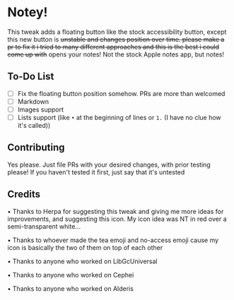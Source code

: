 # Notey!
This tweak adds a floating button like the stock accessibility button, except this new button is ~~unstable and changes position over time. please make a pr to fix it i tried to many different approaches and this is the best i could come up with~~ opens your notes! Not the stock Apple notes app, but notes!

## To-Do List
- [ ] Fix the floating button position somehow. PRs are more than welcomed
- [ ] Markdown
- [ ] Images support
- [ ] Lists support (like `•` at the beginning of lines or `1.` (I have no clue how it's called))

## Contributing
Yes please. Just file PRs with your desired changes, with prior testing please! If you haven't tested it first, just say that it's untested

## Credits
• Thanks to Herpa for suggesting this tweak and giving me more ideas for improvements, and suggesting this icon. My icon idea was NT in red over a semi-transparent white...

• Thanks to whoever made the tea emoji and no-access emoji cause my icon is basically the two of them on top of each other

• Thanks to anyone who worked on LibGcUniversal

• Thanks to anyone who worked on Cephei

• Thanks to anyone who worked on Alderis